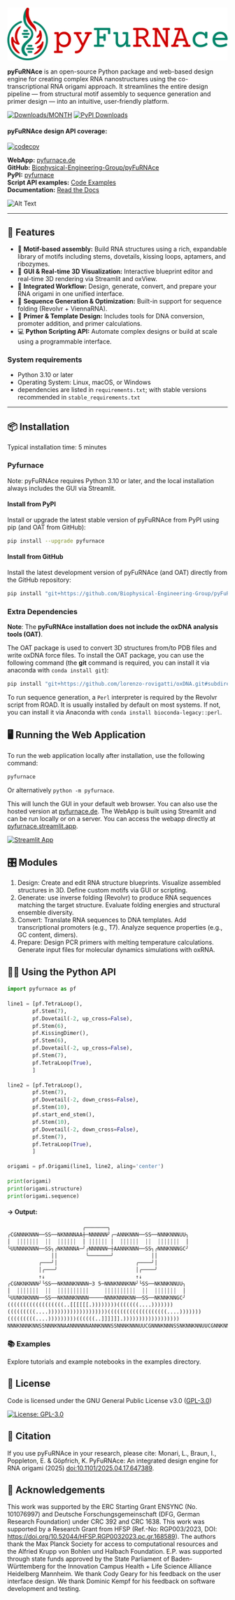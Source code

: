 ![Alt Text](https://github.com/Biophysical-Engineering-Group/pyFuRNAce/blob/main/pyfurnace/app/static/logo_text.png?raw=true)

**pyFuRNAce** is an open-source Python package and web-based design engine for creating complex RNA nanostructures using the co-transcriptional RNA origami approach. It streamlines the entire design pipeline — from structural motif assembly to sequence generation and primer design — into an intuitive, user-friendly platform.

[![Downloads/MONTH](https://static.pepy.tech/personalized-badge/pyfurnace?period=month&units=INTERNATIONAL_SYSTEM&left_color=GREY&right_color=GREEN&left_text=Downloads/Month)](https://pepy.tech/projects/pyfurnace) [![PyPI Downloads](https://static.pepy.tech/personalized-badge/pyfurnace?period=total&units=INTERNATIONAL_SYSTEM&left_color=GREY&right_color=RED&left_text=Downloads)](https://pepy.tech/projects/pyfurnace)

#### pyFuRNAce design API coverage:
[![codecov](https://codecov.io/gh/Biophysical-Engineering-Group/pyFuRNAce/graph/badge.svg?token=EQX6C990WP)](https://codecov.io/gh/Biophysical-Engineering-Group/pyFuRNAce)

<!-- **Documentation & Source:** _Coming Soon_\ -->
**WebApp:** [pyfurnace.de](http://pyfurnace.de)\
**GitHub:** [Biophysical-Engineering-Group/pyFuRNAce](https://github.com/Biophysical-Engineering-Group/pyFuRNAce)\
**PyPI:** [pyfurnace](https://pypi.org/project/pyfurnace/)\
**Script API examples:** [Code Examples](https://github.com/Biophysical-Engineering-Group/pyFuRNAce/tree/main/examples)\
**Documentation:** [Read the Docs](https://pyfurnace.readthedocs.io/en/latest/)

![Alt Text](https://github.com/Biophysical-Engineering-Group/pyFuRNAce/blob/main/vid/demo_1min.gif?raw=true)

---

## 🚀 Features

- 🧩 **Motif-based assembly:** Build RNA structures using a rich, expandable library of motifs including stems, dovetails, kissing loops, aptamers, and ribozymes.
- 🎨 **GUI & Real-time 3D Visualization:** Interactive blueprint editor and real-time 3D rendering via Streamlit and oxView.
- 🔄 **Integrated Workflow:** Design, generate, convert, and prepare your RNA origami in one unified interface.
- 🧬 **Sequence Generation & Optimization:** Built-in support for sequence folding (Revolvr + ViennaRNA).
- 🧪 **Primer & Template Design:** Includes tools for DNA conversion, promoter addition, and primer calculations.
- 💻 **Python Scripting API:** Automate complex designs or build at scale using a programmable interface.

### System requirements

- Python 3.10 or later
- Operating System: Linux, macOS, or Windows
- dependencies are listed in `requirements.txt`; with stable versions recommended in `stable_requirements.txt`

---

## 📦 Installation

Typical installation time: 5 minutes

### Pyfurnace

Note: pyFuRNAce requires Python 3.10 or later, and the local installation always includes the GUI via Streamlit.

#### Install from PyPI
Install or upgrade the latest stable version of pyFuRNAce from PyPI using pip (and OAT from GitHub):

```bash
pip install --upgrade pyfurnace
```

#### Install from GitHub
Install the latest development version of pyFuRNAce (and OAT) directly from the GitHub repository:

```bash
pip install "git+https://github.com/Biophysical-Engineering-Group/pyFuRNAce.git"
```

### Extra Dependencies

**Note**: The **pyFuRNAce installation does not include the oxDNA analysis tools (OAT)**.

The OAT package is used to convert 3D structures from/to PDB files and write oxDNA force files.
To install the OAT package, you can use the following command (the **git** command is required, you can install it via anaconda with `conda install git`):

```bash
pip install "git+https://github.com/lorenzo-rovigatti/oxDNA.git#subdirectory=analysis"
```

To run sequence generation, a `Perl` interpreter is required by the Revolvr script from ROAD. It is usually installed by default on most systems. If not, you can install it via Anaconda with `conda install bioconda-legacy::perl`.

## 🖥️ Running the Web Application

To run the web application locally after installation, use the following command:

```bash
pyfurnace
```

Or alternatively `python -m pyfurnace`.

This will lunch the GUI in your default web browser.
You can also use the hosted version at [pyfurnace.de](http://pyfurnace.de).
The WebApp is built using Streamlit and can be run locally or on a server. You can access the webapp directly at
[pyfurnace.streamlit.app](https://pyfurnace.streamlit.app).

[![Streamlit App](https://static.streamlit.io/badges/streamlit_badge_black_white.svg)](https://pyfurnace.streamlit.app/)

## 🎛 Modules

1. Design: Create and edit RNA structure blueprints. Visualize assembled structures in 3D.
Define custom motifs via GUI or scripting.
2. Generate: use inverse folding (Revolvr) to produce RNA sequences matching the target structure. Evaluate folding energies and structural ensemble diversity.
3. Convert: Translate RNA sequences to DNA templates. Add transcriptional promoters (e.g., T7). Analyze sequence properties (e.g., GC content, dimers).
4. Prepare: Design PCR primers with melting temperature calculations. Generate input files for molecular dynamics simulations with oxRNA.

## 🧑‍💻 Using the Python API

```python
import pyfurnace as pf

line1 = [pf.TetraLoop(),
        pf.Stem(7),
        pf.Dovetail(-2, up_cross=False),
        pf.Stem(6),
        pf.KissingDimer(),
        pf.Stem(6),
        pf.Dovetail(-2, up_cross=False),
        pf.Stem(7),
        pf.TetraLoop(True),
        ]

line2 = [pf.TetraLoop(),
        pf.Stem(7),
        pf.Dovetail(-2, down_cross=False),
        pf.Stem(10),
        pf.start_end_stem(),
        pf.Stem(10),
        pf.Dovetail(-2, down_cross=False),
        pf.Stem(7),
        pf.TetraLoop(True),
        ]

origami = pf.Origami(line1, line2, aling='center')

print(origami)
print(origami.structure)
print(origami.sequence)
```

#### -> Output:
```
                        ╭───────╮
╭CGNNNKNNN──SS──NKNNNNAA┼─NNNNNN╯╭─ANNKNNN──SS──NNNKNNNUU╮
│  ┊┊┊┊┊┊┊  ┊┊  ┊┊┊┊┊┊  │ ┊┊┊┊┊┊ │  ┊┊┊┊┊┊  ┊┊  ┊┊┊┊┊┊┊  │
╰UUNNNKNNN──SS╮╭NKNNNNA─╯╭NNNNNN─┼AANNKNNN──SS╮╭NNNKNNNGC╯
              ││         ╰───────╯            ││
          ╭───╯│                         ╭────╯│
          │╭───╯                         │╭────╯
          ↑↓                             ↑↓
╭CGNKNKNNN╯╰SS──NKNNNKNNNN─3 5─NNNKNNNKNN╯╰SS──NKNNKNNUU╮
│  ┊┊┊┊┊┊┊  ┊┊  ┊┊┊┊┊┊┊┊┊┊     ┊┊┊┊┊┊┊┊┊┊  ┊┊  ┊┊┊┊┊┊┊  │
╰UUNKNKNNN──SS──NKNNNKNNNN─────NNNKNNNKNN──SS──NKNNKNNGC╯
((((((((((((((((((..[[[[[[.))))))))(((((((....)))))))(((((((((....)))))))))))))))))))(((((((((((((((((((....)))))))(((((((((....)))))))))((((((..]]]]]].))))))))))))))))))
NNNKNNNKNNSSNNNKNNAANNNNNNANNKNNNSSNNNKNNNUUCGNNNKNNNSSNKNNKNNUUCGNNKNNKNSSNNKNNNKNNNNNNNKNNNKNSSNNNKNKNUUCGNKNKNNNSSNNNKNNNUUCGNNNKNNNSSNKNNNNAANNNNNNANNNNKNSSNKNNNKNNNN
```

### 📚 Examples

Explore tutorials and example notebooks in the examples directory.

## 📜 License

Code is licensed under the GNU General Public License v3.0 ([GPL-3.0](https://www.gnu.org/licenses/gpl-3.0.en.html))

[![License: GPL-3.0](https://img.shields.io/badge/License-GPL%20v3-lightgrey.svg)](https://www.gnu.org/licenses/gpl-3.0.en.html)

## 🧠 Citation

If you use pyFuRNAce in your research, please cite:
Monari, L., Braun, I., Poppleton, E. & Göpfrich, K. PyFuRNAce: An integrated design engine for RNA origami (2025) [doi:10.1101/2025.04.17.647389](https://doi.org/10.1101/2025.04.17.647389).

## 🙏 Acknowledgements

This work was supported by the ERC Starting Grant ENSYNC (No. 101076997) and Deutsche Forschungsgemeinschaft (DFG, German Research Foundation) under CRC 392 and CRC 1638. This work was supported by a Research Grant from HFSP (Ref.-No: RGP003/2023, DOI: https://doi.org/10.52044/HFSP.RGP0032023.pc.gr.168589). The authors thank the Max Planck Society for access to computational resources and the Alfried Krupp von Bohlen und Halbach Foundation. E.P. was supported through state funds approved by the State Parliament of Baden-Württemberg for the Innovation Campus Health + Life Science Alliance Heidelberg Mannheim. We thank Cody Geary for his feedback on the user interface design. We thank Dominic Kempf for his feedback on software development and testing.
